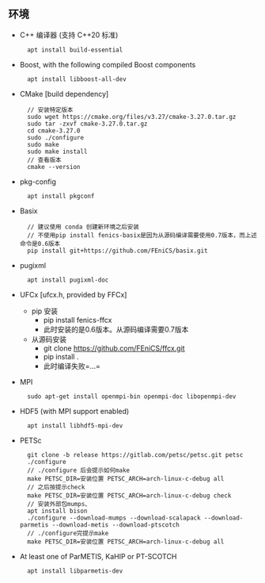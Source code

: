 ## 环境
* C++ 编译器 (支持 C++20 标准)

        apt install build-essential
* Boost, with the following compiled Boost components

        apt install libboost-all-dev

* CMake [build dependency]

        // 安装特定版本
        sudo wget https://cmake.org/files/v3.27/cmake-3.27.0.tar.gz
        sudo tar -zxvf cmake-3.27.0.tar.gz
        cd cmake-3.27.0
        sudo ./configure
        sudo make
        sudo make install
        // 查看版本
        cmake --version

* pkg-config

        apt install pkgconf

* Basix

        // 建议使用 conda 创建新环境之后安装
        // 不使用pip install fenics-basix是因为从源码编译需要使用0.7版本，而上述命令是0.6版本
        pip install git+https://github.com/FEniCS/basix.git


* pugixml

        apt install pugixml-doc

* UFCx [ufcx.h, provided by FFCx]

    * pip 安装 
        * pip install fenics-ffcx
        * 此时安装的是0.6版本。从源码编译需要0.7版本
    * 从源码安装
        * git clone https://github.com/FEniCS/ffcx.git
        * pip install .
        * 此时编译失败=…=        

* MPI

        sudo apt-get install openmpi-bin openmpi-doc libopenmpi-dev

* HDF5 (with MPI support enabled)

        apt install libhdf5-mpi-dev

* PETSc 

        git clone -b release https://gitlab.com/petsc/petsc.git petsc
        ./configure
        // ./configure 后会提示如何make
        make PETSC_DIR=安装位置 PETSC_ARCH=arch-linux-c-debug all
        // 之后按提示check
        make PETSC_DIR=安装位置 PETSC_ARCH=arch-linux-c-debug check
        // 安装外部包mumps、
        apt install bison
        ./configure --download-mumps --download-scalapack --download-parmetis --download-metis --download-ptscotch
        // ./configure完提示make
        make PETSC_DIR=安装位置 PETSC_ARCH=arch-linux-c-debug all

* At least one of ParMETIS, KaHIP or PT-SCOTCH

        apt install libparmetis-dev
